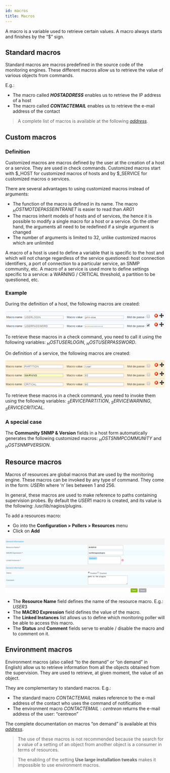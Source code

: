 ```yaml
---
id: macros
title: Macros
---
```


A macro is a variable used to retrieve certain values.
A macro always starts and finishes by the “$” sign.

## Standard macros

Standard macros are macros predefined in the source code of the monitoring engines. These different macros allow us to
retrieve the value of various objects from commands.

E.g.:

* The macro called **$HOSTADDRESS$** enables us to retrieve the IP address of a host
* The macro called **$CONTACTEMAIL$** enables us to retrieve the e-mail address of the contact

> A complete list of macros is available at the following *[address](https://assets.nagios.com/downloads/nagioscore/docs/nagioscore/3/en/macrolist.html)*.

## Custom macros

### Definition

Customized macros are macros defined by the user at the creation of a host or a service. They are used in check
commands. Customized macros start with $_HOST for customized macros of hosts and by $_SERVICE for customized macros o
services.

There are several advantages to using customized macros instead of arguments:

* The function of the macro is defined in its name. The macro $_HOSTMOTDEPASSEINTRANET$ is easier to read than $ARG1$
* The macros inherit models of hosts and of services, the hence it is possible to modify a single macro for a host or a
  service. On the other hand, the arguments all need to be redefined if a single argument is changed
* The number of arguments is limited to 32, unlike customized macros which are unlimited

A macro of a host is used to define a variable that is specific to the host and which will not change regardless of the
service questioned: host connection identifiers, a port of connection to a particular service, an SNMP community, etc.
A macro of a service is used more to define settings specific to a service: a WARNING / CRITICAL threshold, a partition
to be questioned, etc.

### Example

During the definition of a host, the following macros are created:

![image](../../assets/configuration/01hostmacros.png)

To retrieve these macros in a check command, you need to call it using the following variables: $_HOSTUSERLOGIN$,
$_HOSTUSERPASSWORD$.

On definition of a service, the following macros are created:

![image](../../assets/configuration/01servicemacros.png)

To retrieve these macros in a check command, you need to invoke them using the following variables: $_SERVICEPARTITION$,
$_SERVICEWARNING$, $_SERVICECRITICAL$.

### A special case

The **Community SNMP & Version** fields in a host form automatically generates the following customized macros:
$_HOSTSNMPCOMMUNITY$ and $_HOSTSNMPVERSION$.

## Resource macros

Macros of resources are global macros that are used by the monitoring engine. These macros can be invoked by any type
of command. They come in the form: $USERn$ where ‘n’ lies between 1 and 256.

In general, these macros are used to make reference to paths containing supervision probes. By default the $USER1$
macro is created, and its value is the following: /usr/lib/nagios/plugins.

To add a resources macro:

* Go into the **Configuration \> Pollers \> Resources** menu
* Click on **Add**

![image](../../assets/configuration/01macrosressources.png)

* The **Resource Name** field defines the name of the resource macro. E.g.: $USER3$
* The **MACRO Expression** field defines the value of the macro.
* The **Linked Instances** list allows us to define which monitoring poller will be able to access this macro.
* The **Status** and **Comment** fields serve to enable / disable the macro and to comment on it.

## Environment macros

Environment macros (also called “to the demand” or “on demand” in English) allow us to retrieve information from all
the objects obtained from the supervision. They are used to retrieve, at given moment, the value of an object.

They are complementary to standard macros. E.g.:

* The standard macro $CONTACTEMAIL$ makes reference to the e-mail address of the contact who uses the command of
  notification
* The environment macro $CONTACTEMAIL:centreon$ returns the e-mail address of the user: “centreon”

The complete documentation on macros “on demand” is available at this *[address](https://assets.nagios.com/downloads/nagioscore/docs/nagioscore/3/en/macros.html)*.

> The use of these macros is not recommended because the search for a value of a setting of an object from another
object is a consumer in terms of resources.

> The enabling of the setting **Use large installation tweaks** makes it impossible to use environment macros.
